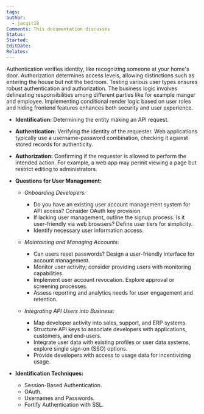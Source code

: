 ```yaml
---
tags: 
author:
  - jacgit18
Comments: This documentation discusses
Status: 
Started: 
EditDate: 
Relates:
---
```

Authentication verifies identity, like recognizing someone at your home's door. Authorization determines access levels, allowing distinctions such as entering the house but not the bedroom. Testing various user types ensures robust authentication and authorization. The business logic involves delineating responsibilities among different parties like for example manger and employee. Implementing conditional render logic based on user roles and hiding frontend features enhances both security and user experience. 


- **Identification:** Determining the entity making an API request.
  
- **Authentication:** Verifying the identity of the requester. Web applications typically use a username-password combination, checking it against stored records for authenticity.
  
- **Authorization:** Confirming if the requester is allowed to perform the intended action. For example, a web app may permit viewing a page but restrict editing to administrators.
  
- **Questions for User Management:**
  
  - *Onboarding Developers:*
    - Do you have an existing user account management system for API access? Consider OAuth key provision.
    - If lacking user management, outline the signup process. Is it user-friendly via web browsers? Define user tiers for simplicity.
    - Identify necessary user information access.

  - *Maintaining and Managing Accounts:*
    - Can users reset passwords? Design a user-friendly interface for account management.
    - Monitor user activity; consider providing users with monitoring capabilities.
    - Implement user account revocation. Explore approval or screening processes.
    - Assess reporting and analytics needs for user engagement and retention.

  - *Integrating API Users into Business:*
    - Map developer activity into sales, support, and ERP systems.
    - Structure API keys to associate developers with applications, customers, and end-users.
    - Integrate user data with existing profiles or user data systems, explore single sign-on (SSO) options.
    - Provide developers with access to usage data for incentivizing usage.

- **Identification Techniques:**
  
  - Session-Based Authentication.
  - OAuth.
  - Usernames and Passwords.
  - Fortify Authentication with SSL.